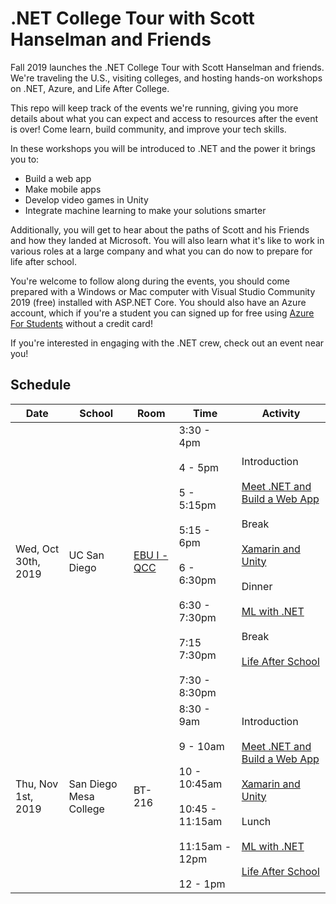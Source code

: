 # .NET College Tour with Scott Hanselman and Friends
Fall 2019 launches the .NET College Tour with Scott Hanselman and friends. We're traveling the U.S., visiting colleges, and hosting hands-on workshops on .NET, Azure, and Life After College. 

This repo will keep track of the events we're running, giving you more details about what you can expect and access to resources after the event is over! Come learn, build community, and improve your tech skills. 

In these workshops you will be introduced to .NET and the power it brings you to:
- Build a web app
- Make mobile apps
- Develop video games in Unity
- Integrate machine learning to make your solutions smarter

Additionally, you will get to hear about the paths of Scott and his Friends and how they landed at Microsoft. You will also learn what it's like to work in various roles at a large company and what you can do now to prepare for life after school. 

You're welcome to follow along during the events, you should come prepared with a Windows or Mac computer with Visual Studio Community 2019 (free) installed with ASP.NET Core. You should also have an Azure account, which if you're a student you can signed up for free using [Azure For Students](https://azure.microsoft.com/en-us/free/students/) without a credit card!

If you're interested in engaging with the .NET crew, check out an event near you!

## Schedule
| Date | School | Room | Time | Activity |
| ---- | ------ | ---- | ---- | -------- |
| Wed, Oct 30th, 2019 | UC San Diego | [EBU I - QCC](http://jacobsschool.ucsd.edu/about/map.sfe) | 3:30 - 4pm<br><br>4 - 5pm<br><br>5 - 5:15pm<br><br>5:15 - 6pm<br><br>6 - 6:30pm<br><br> 6:30 - 7:30pm<br><br>7:15  7:30pm<br><br> 7:30 - 8:30pm | Introduction<br><br>[Meet .NET and Build a Web App](Build%20a%20Web%20App%20with%20.NET/)<br><br>Break<br><br>[Xamarin and Unity](Xamarin%20and%20Unity/)<br><br>Dinner<br><br>[ML with .NET](ML%20with%20.NET/)<br><br>Break<br><br>[Life After School](Life%20After%20School) |
| Thu, Nov 1st, 2019 | San Diego Mesa College | BT-216 | 8:30 - 9am<br><br>9 - 10am<br><br>10 - 10:45am<br><br>10:45 - 11:15am<br><br>11:15am - 12pm<br><br>12 - 1pm | Introduction<br><br>[Meet .NET and Build a Web App](Build%20a%20Web%20App%20with%20.NET/)<br><br>[Xamarin and Unity](Xamarin%20and%20Unity/)<br><br>Lunch<br><br>[ML with .NET](ML%20with%20.NET/)<br><br>[Life After School](Life%20After%20School) |

